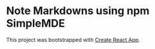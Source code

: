 # Note Markdowns using npm SimpleMDE

This project was bootstrapped with [Create React App](https://github.com/facebook/create-react-app).
